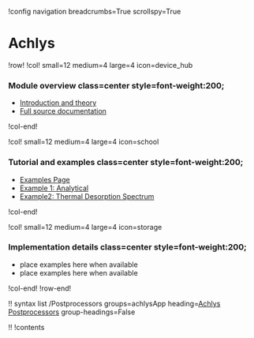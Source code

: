 !config navigation breadcrumbs=True scrollspy=True

# Achlys


!row!
!col! small=12 medium=4 large=4 icon=device_hub

### Module overview class=center style=font-weight:200;

- [Introduction and theory](module/introduction.md)
- [Full source documentation](source/index.md)

!col-end!

!col! small=12 medium=4 large=4 icon=school

### Tutorial and examples class=center style=font-weight:200;

- [Examples Page](examples/index.md)
- [Example 1: Analytical](examples/analytical/analytical.md)
- [Example2: Thermal Desorption Spectrum](examples/thermal_desorption/thermal_desorption.md)

!col-end!

!col! small=12 medium=4 large=4 icon=storage

### Implementation details class=center style=font-weight:200;

- place examples here when available
- place examples here when available

!col-end!
!row-end!



!! syntax list /Postprocessors groups=achlysApp heading=[Achlys Postprocessors](/postprocessors/index.md) group-headings=False

!! !contents
